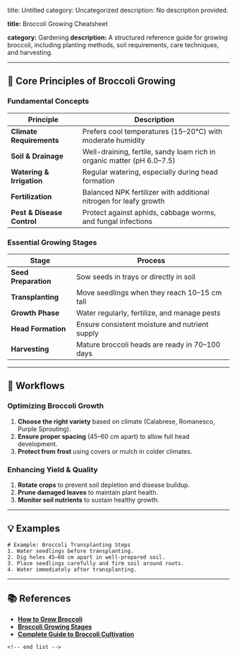 title: Untitled
category: Uncategorized
description: No description provided.

**title:** Broccoli Growing Cheatsheet

**category:** Gardening
**description:** A structured reference guide for growing broccoli, including planting methods, soil requirements, care techniques, and harvesting.

---

## 🌱 **Core Principles of Broccoli Growing**

### **Fundamental Concepts**

| Principle                        | Description                                                             |
| -------------------------------- | ----------------------------------------------------------------------- |
| **Climate Requirements**   | Prefers cool temperatures (15–20°C) with moderate humidity            |
| **Soil & Drainage**        | Well-draining, fertile, sandy loam rich in organic matter (pH 6.0–7.5) |
| **Watering & Irrigation**  | Regular watering, especially during head formation                      |
| **Fertilization**          | Balanced NPK fertilizer with additional nitrogen for leafy growth       |
| **Pest & Disease Control** | Protect against aphids, cabbage worms, and fungal infections            |

### **Essential Growing Stages**

| Stage                      | Process                                         |
| -------------------------- | ----------------------------------------------- |
| **Seed Preparation** | Sow seeds in trays or directly in soil          |
| **Transplanting**    | Move seedlings when they reach 10–15 cm tall   |
| **Growth Phase**     | Water regularly, fertilize, and manage pests    |
| **Head Formation**   | Ensure consistent moisture and nutrient supply  |
| **Harvesting**       | Mature broccoli heads are ready in 70–100 days |

---

## 🔄 **Workflows**

### **Optimizing Broccoli Growth**

1. **Choose the right variety** based on climate (Calabrese, Romanesco, Purple Sprouting).
2. **Ensure proper spacing** (45–60 cm apart) to allow full head development.
3. **Protect from frost** using covers or mulch in colder climates.

### **Enhancing Yield & Quality**

1. **Rotate crops** to prevent soil depletion and disease buildup.
2. **Prune damaged leaves** to maintain plant health.
3. **Monitor soil nutrients** to sustain healthy growth.

---

## 💡 **Examples**

```plaintext
# Example: Broccoli Transplanting Steps
1. Water seedlings before transplanting.  
2. Dig holes 45–60 cm apart in well-prepared soil.  
3. Place seedlings carefully and firm soil around roots.  
4. Water immediately after transplanting.  
```

---

## 📚 **References**

- **[How to Grow Broccoli](https://thefreerangelife.com/how-to-grow-broccoli/)**
- **[Broccoli Growing Stages](https://thefreerangelife.com/broccoli-plant-growing-stages/)**
- **[Complete Guide to Broccoli Cultivation](https://www.spider-farmer.com/blog/broccoli-growing-stages/)**

```
<!-- end list -->
```